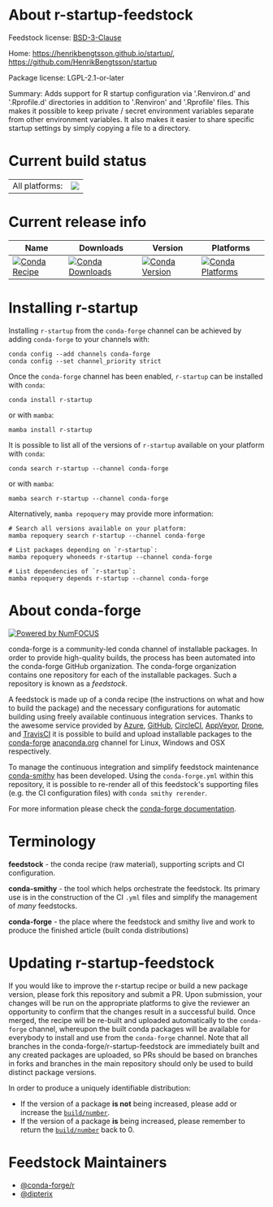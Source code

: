About r-startup-feedstock
=========================

Feedstock license: [BSD-3-Clause](https://github.com/conda-forge/r-startup-feedstock/blob/main/LICENSE.txt)

Home: https://henrikbengtsson.github.io/startup/, https://github.com/HenrikBengtsson/startup

Package license: LGPL-2.1-or-later

Summary: Adds support for R startup configuration via '.Renviron.d' and '.Rprofile.d' directories in addition to '.Renviron' and '.Rprofile' files.  This makes it possible to keep private / secret environment variables separate from other environment variables.  It also makes it easier to share specific startup settings by simply copying a file to a directory.

Current build status
====================


<table><tr><td>All platforms:</td>
    <td>
      <a href="https://dev.azure.com/conda-forge/feedstock-builds/_build/latest?definitionId=17809&branchName=main">
        <img src="https://dev.azure.com/conda-forge/feedstock-builds/_apis/build/status/r-startup-feedstock?branchName=main">
      </a>
    </td>
  </tr>
</table>

Current release info
====================

| Name | Downloads | Version | Platforms |
| --- | --- | --- | --- |
| [![Conda Recipe](https://img.shields.io/badge/recipe-r--startup-green.svg)](https://anaconda.org/conda-forge/r-startup) | [![Conda Downloads](https://img.shields.io/conda/dn/conda-forge/r-startup.svg)](https://anaconda.org/conda-forge/r-startup) | [![Conda Version](https://img.shields.io/conda/vn/conda-forge/r-startup.svg)](https://anaconda.org/conda-forge/r-startup) | [![Conda Platforms](https://img.shields.io/conda/pn/conda-forge/r-startup.svg)](https://anaconda.org/conda-forge/r-startup) |

Installing r-startup
====================

Installing `r-startup` from the `conda-forge` channel can be achieved by adding `conda-forge` to your channels with:

```
conda config --add channels conda-forge
conda config --set channel_priority strict
```

Once the `conda-forge` channel has been enabled, `r-startup` can be installed with `conda`:

```
conda install r-startup
```

or with `mamba`:

```
mamba install r-startup
```

It is possible to list all of the versions of `r-startup` available on your platform with `conda`:

```
conda search r-startup --channel conda-forge
```

or with `mamba`:

```
mamba search r-startup --channel conda-forge
```

Alternatively, `mamba repoquery` may provide more information:

```
# Search all versions available on your platform:
mamba repoquery search r-startup --channel conda-forge

# List packages depending on `r-startup`:
mamba repoquery whoneeds r-startup --channel conda-forge

# List dependencies of `r-startup`:
mamba repoquery depends r-startup --channel conda-forge
```


About conda-forge
=================

[![Powered by
NumFOCUS](https://img.shields.io/badge/powered%20by-NumFOCUS-orange.svg?style=flat&colorA=E1523D&colorB=007D8A)](https://numfocus.org)

conda-forge is a community-led conda channel of installable packages.
In order to provide high-quality builds, the process has been automated into the
conda-forge GitHub organization. The conda-forge organization contains one repository
for each of the installable packages. Such a repository is known as a *feedstock*.

A feedstock is made up of a conda recipe (the instructions on what and how to build
the package) and the necessary configurations for automatic building using freely
available continuous integration services. Thanks to the awesome service provided by
[Azure](https://azure.microsoft.com/en-us/services/devops/), [GitHub](https://github.com/),
[CircleCI](https://circleci.com/), [AppVeyor](https://www.appveyor.com/),
[Drone](https://cloud.drone.io/welcome), and [TravisCI](https://travis-ci.com/)
it is possible to build and upload installable packages to the
[conda-forge](https://anaconda.org/conda-forge) [anaconda.org](https://anaconda.org/)
channel for Linux, Windows and OSX respectively.

To manage the continuous integration and simplify feedstock maintenance
[conda-smithy](https://github.com/conda-forge/conda-smithy) has been developed.
Using the ``conda-forge.yml`` within this repository, it is possible to re-render all of
this feedstock's supporting files (e.g. the CI configuration files) with ``conda smithy rerender``.

For more information please check the [conda-forge documentation](https://conda-forge.org/docs/).

Terminology
===========

**feedstock** - the conda recipe (raw material), supporting scripts and CI configuration.

**conda-smithy** - the tool which helps orchestrate the feedstock.
                   Its primary use is in the construction of the CI ``.yml`` files
                   and simplify the management of *many* feedstocks.

**conda-forge** - the place where the feedstock and smithy live and work to
                  produce the finished article (built conda distributions)


Updating r-startup-feedstock
============================

If you would like to improve the r-startup recipe or build a new
package version, please fork this repository and submit a PR. Upon submission,
your changes will be run on the appropriate platforms to give the reviewer an
opportunity to confirm that the changes result in a successful build. Once
merged, the recipe will be re-built and uploaded automatically to the
`conda-forge` channel, whereupon the built conda packages will be available for
everybody to install and use from the `conda-forge` channel.
Note that all branches in the conda-forge/r-startup-feedstock are
immediately built and any created packages are uploaded, so PRs should be based
on branches in forks and branches in the main repository should only be used to
build distinct package versions.

In order to produce a uniquely identifiable distribution:
 * If the version of a package **is not** being increased, please add or increase
   the [``build/number``](https://docs.conda.io/projects/conda-build/en/latest/resources/define-metadata.html#build-number-and-string).
 * If the version of a package **is** being increased, please remember to return
   the [``build/number``](https://docs.conda.io/projects/conda-build/en/latest/resources/define-metadata.html#build-number-and-string)
   back to 0.

Feedstock Maintainers
=====================

* [@conda-forge/r](https://github.com/orgs/conda-forge/teams/r/)
* [@dipterix](https://github.com/dipterix/)

